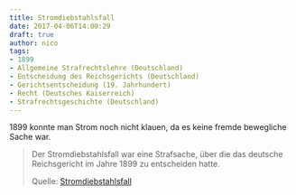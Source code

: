 ```yaml
---
title: Stromdiebstahlsfall
date: 2017-04-06T14:00:29
draft: true
author: nico
tags: 
- 1899
- Allgemeine Strafrechtslehre (Deutschland)
- Entscheidung des Reichsgerichts (Deutschland)
- Gerichtsentscheidung (19. Jahrhundert)
- Recht (Deutsches Kaiserreich)
- Strafrechtsgeschichte (Deutschland)
---
```


1899 konnte man Strom noch nicht klauen, da es keine fremde bewegliche Sache war.

> Der Stromdiebstahlsfall war eine Strafsache, über die das deutsche
> Reichsgericht im Jahre 1899 zu entscheiden hatte.
>
> Quelle: [Stromdiebstahlsfall](https://de.wikipedia.org/wiki/Stromdiebstahlsfall)
